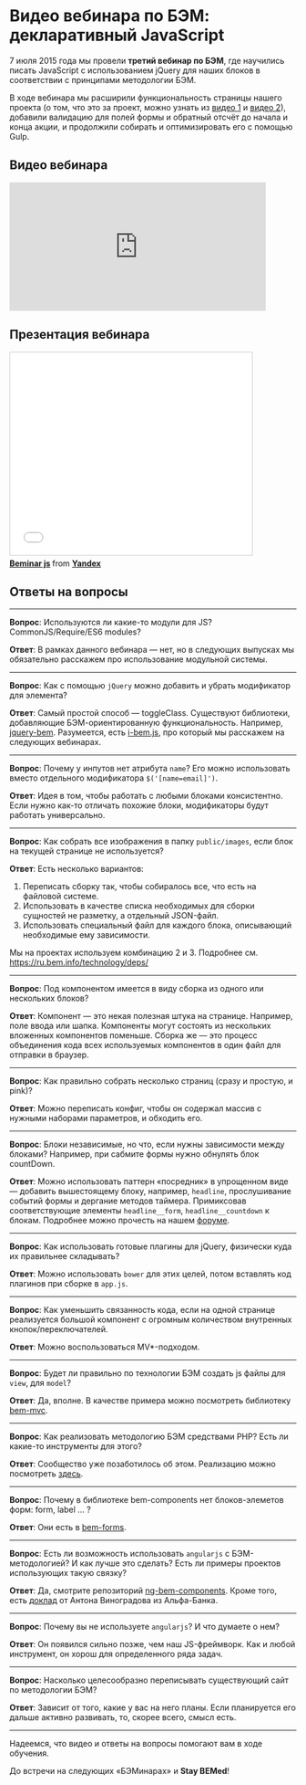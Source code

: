 # Видео вебинара по БЭМ: декларативный JavaScript

7 июля 2015 года мы провели **третий вебинар по БЭМ**, где научились писать JavaScript с использованием jQuery для наших блоков в соответствии с 
принципами методологии БЭМ.

В ходе вебинара мы расширили функциональность страницы нашего проекта (о том, что это за проект, можно узнать из 
[видео 1](https://ru.bem.info/talks/beminar-css-2015/) и [видео 2](https://ru.bem.info/talks/beminar-build-2015/)), добавили 
валидацию для полей формы и обратный отсчёт до начала и конца акции, и продолжили собирать и оптимизировать его с помощью Gulp.

##  Видео вебинара

<iframe width="450" height="225" src="https://video.yandex.ru/iframe/ya-events/7vs6dv1n1t.5507/" frameborder="0" allowfullscreen="1"></iframe>

##  Презентация вебинара

<iframe src="//www.slideshare.net/slideshow/embed_code/key/IMSyPoRmuEzAU7" width="425" height="355" frameborder="0" marginwidth="0" marginheight="0" scrolling="no" style="border:1px solid #CCC; border-width:1px; margin-bottom:5px; max-width: 100%;" allowfullscreen> </iframe> <div style="margin-bottom:5px"> <strong> <a href="//www.slideshare.net/yandex/beminar-js" title="Beminar js" target="_blank">Beminar js</a> </strong> from <strong><a href="//www.slideshare.net/yandex" target="_blank">Yandex</a></strong> </div>

## Ответы на вопросы

------

**Вопрос**: Используются ли какие-то модули для JS? CommonJS/Require/ES6 modules?

**Ответ**: В рамках данного вебинара — нет, но в следующих выпусках мы обязательно расскажем про использование модульной системы.

------

**Вопрос**: Как с помощью `jQuery` можно добавить и убрать модификатор для элемента?

**Ответ**: Самый простой способ — toggleClass. Существуют библиотеки, добавляющие БЭМ-ориентированную функциональность. 
Например, [jquery-bem](https://github.com/hoho/jquery-bem). Разумеется, есть [i-bem.js](https://ru.bem.info/technology/i-bem/), про который мы расскажем на следующих вебинарах.

------

**Вопрос**: Почему у инпутов нет атрибута `name`? Его можно использовать вместо отдельного модификатора `$('[name=email]')`.

**Ответ**: Идея в том, чтобы работать с любыми блоками консистентно. Если нужно как-то отличать похожие блоки, модификаторы 
будут работать универсально.

------

**Вопрос**: Как собрать все изображения в папку `public/images`, если блок на текущей странице не используется?

**Ответ**: Есть несколько вариантов:
 1. Переписать сборку так, чтобы собиралось все, что есть на файловой системе.
 2. Использовать в качестве списка необходимых для сборки сущностей не разметку, а отдельный JSON-файл.
 3. Использовать специальный файл для каждого блока, описывающий необходимые ему зависимости.

Мы на проектах используем комбинацию 2 и 3. Подробнее см. https://ru.bem.info/technology/deps/

------

**Вопрос**: Под компонентом имеется в виду сборка из одного или нескольких блоков?

**Ответ**: Компонент — это некая полезная штука на странице. Например, поле ввода или шапка. Компоненты могут состоять из 
нескольких вложенных компонентов поменьше. Сборка же — это процесс объединения кода всех используемых компонентов в один файл 
для отправки в браузер.

------

**Вопрос**: Как правильно собрать несколько страниц (сразу и простую, и pink)?

**Ответ**: Можно переписать конфиг, чтобы он содержал массив с нужными наборами параметров, и обходить его.

------

**Вопрос**: Блоки независимые, но что, если нужны зависимости между блоками? Например, при сабмите формы нужно обнулять блок countDown.

**Ответ**: Можно использовать паттерн «посредник» в упрощенном виде — добавить вышестоящему блоку, например, `headline`,
прослушивание событий формы и дергание методов таймера. Примиксовав соответствующие элементы `headline__form`, `headline__countdown`
к блокам.  Подробнее можно прочесть на нашем [форуме](https://ru.bem.info/forum/163/). 

------

**Вопрос**: Как использовать готовые плагины для jQuery, физически куда их правильнее складывать?

**Ответ**: Можно использовать `bower` для этих целей, потом вставлять код плагинов при сборке в `app.js`.

------

**Вопрос**: Как уменьшить связанность кода, если на одной странице реализуется большой компонент с огромным количеством внутренных кнопок/переключателей.

**Ответ**: Можно воспользоваться MV*-подходом.

------

**Вопрос**: Будет ли правильно по технологии БЭМ создать js файлы для `view`, для `model`?

**Ответ**: Да, вполне. В качестве примера можно посмотреть библиотеку [bem-mvc](https://ru.bem.info/libs/bem-mvc/v2/).

------

**Вопрос**: Как реализовать методологию БЭМ средствами PHP? Есть ли какие-то инструменты для этого?

**Ответ**: Сообщество уже позаботилось об этом. Реализацию можно посмотреть [здесь](https://github.com/bem/bh-php).

------

**Вопрос**: Почему в библиотеке bem-components нет блоков-элеметов форм: form, label ... ?

**Ответ**: Они есть в [bem-forms](https://github.com/bem/bem-forms ).

------

**Вопрос**: Есть ли возможность использовать `angularjs` c БЭМ-методологией? И как лучше это сделать? Есть ли примеры проектов использующих такую связку?

**Ответ**: Да, смотрите репозиторий [ng-bem-components](https://github.com/bem-incubator/ng-bem-components). Кроме того, есть [доклад](https://events.yandex.ru/lib/talks/1928/) от Антона Виноградова из Альфа-Банка.

------

**Вопрос**: Почему вы не используете `angularjs`? И что думаете о нем?

**Ответ**: Он появился сильно позже, чем наш JS-фреймворк. Как и любой инструмент, он хорош для определенного ряда задач.

------

**Вопрос**: Насколько целесообразно переписывать существующий сайт по методологии БЭМ?

**Ответ**: Зависит от того, какие у вас на него планы. Если планируется его дальше активно развивать, то, скорее всего, 
смысл есть.

------

Надеемся, что видео и ответы на вопросы помогают вам в ходе обучения. 

До встречи на следующих «БЭМинарах» и **Stay BEMed**!

